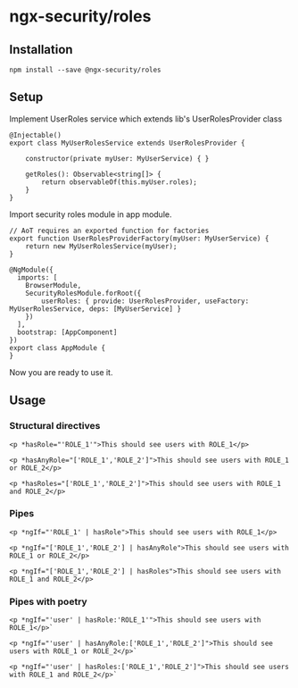 # ngx-security/roles

## Installation

```
npm install --save @ngx-security/roles
```

## Setup

Implement UserRoles service which extends lib's UserRolesProvider class

```
@Injectable()
export class MyUserRolesService extends UserRolesProvider {

    constructor(private myUser: MyUserService) { }

    getRoles(): Observable<string[]> {
        return observableOf(this.myUser.roles);
    }
}
```

Import security roles module in app module.

```
// AoT requires an exported function for factories
export function UserRolesProviderFactory(myUser: MyUserService) {
    return new MyUserRolesService(myUser);
}

@NgModule({
  imports: [
    BrowserModule,
    SecurityRolesModule.forRoot({
        userRoles: { provide: UserRolesProvider, useFactory: MyUserRolesService, deps: [MyUserService] }
    })
  ],
  bootstrap: [AppComponent]
})
export class AppModule {
}
```

Now you are ready to use it.

## Usage

### Structural directives
```
<p *hasRole="'ROLE_1'">This should see users with ROLE_1</p>
```
```
<p *hasAnyRole="['ROLE_1','ROLE_2']">This should see users with ROLE_1 or ROLE_2</p>
```
```
<p *hasRoles="['ROLE_1','ROLE_2']">This should see users with ROLE_1 and ROLE_2</p>
```

### Pipes
```
<p *ngIf="'ROLE_1' | hasRole">This should see users with ROLE_1</p>
```
```
<p *ngIf="['ROLE_1','ROLE_2'] | hasAnyRole">This should see users with ROLE_1 or ROLE_2</p>
```
```
<p *ngIf="['ROLE_1','ROLE_2'] | hasRoles">This should see users with ROLE_1 and ROLE_2</p>
```

### Pipes with poetry
```
<p *ngIf="'user' | hasRole:'ROLE_1'">This should see users with ROLE_1</p>`
```
```
<p *ngIf="'user' | hasAnyRole:['ROLE_1','ROLE_2']">This should see users with ROLE_1 or ROLE_2</p>`
```
```
<p *ngIf="'user' | hasRoles:['ROLE_1','ROLE_2']">This should see users with ROLE_1 and ROLE_2</p>`
```
